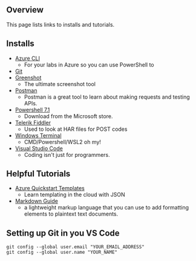 ## Overview
This page lists links to installs and tutorials.

## Installs
* [Azure CLI](https://docs.microsoft.com/en-us/cli/azure/install-azure-cli)
    * For your labs in Azure so you can use PowerShell to 
* [Git](https://gitforwindows.org/)
* [Greenshot](https://getgreenshot.org/)
    * The ultimate screenshot tool
* [Postman](https://www.postman.com/downloads/)
    * Postman is a great tool to learn about making requests and testing APIs.
* [Powershell 7.1](https://www.microsoft.com/en-us/p/powershell/9mz1snwt0n5d?activetab=pivot:overviewtab)
    * Download from the Microsoft store.
* [Telerik Fiddler](https://www.telerik.com/download/fiddler)
    * Used to look at HAR files for POST codes
* [Windows Terminal](https://www.microsoft.com/en-us/p/windows-terminal/9n0dx20hk701?activetab=pivot:overviewtab)
    * CMD/Powershell/WSL2 oh my!
* [Visual Studio Code](https://code.visualstudio.com/download)
    * Coding isn't just for programmers.

## Helpful Tutorials
* [Azure Quickstart Templates](https://azure.microsoft.com/en-us/resources/templates/)
    * Learn templating in the cloud with JSON
* [Markdown Guide](https://www.markdownguide.org/)
    * a lightweight markup language that you can use to add formatting elements to plaintext text documents.

## Setting up Git in you VS Code
```git
git config --global user.email "YOUR_EMAIL_ADDRESS"
git config --global user.name "YOUR_NAME"
```